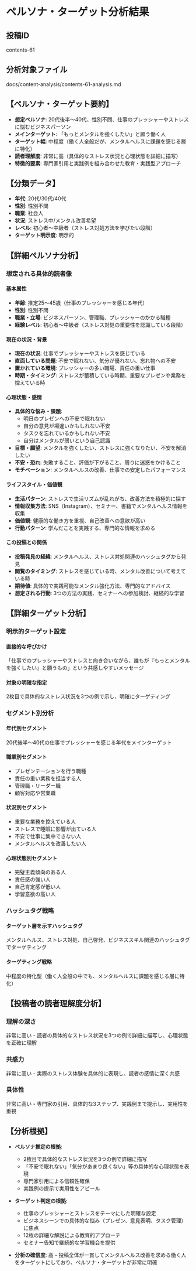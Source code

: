 # ペルソナ・ターゲット分析結果

## 投稿ID
contents-61

## 分析対象ファイル
docs/content-analysis/contents-61-analysis.md

## 【ペルソナ・ターゲット要約】
- **想定ペルソナ**: 20代後半〜40代、性別不問、仕事のプレッシャーやストレスに悩むビジネスパーソン
- **メインターゲット**: 「もっとメンタルを強くしたい」と願う働く人
- **ターゲット幅**: 中程度（働く人全般だが、メンタルヘルスに課題を感じる層に特化）
- **読者理解度**: 非常に高（具体的なストレス状況と心理状態を詳細に描写）
- **特徴的要素**: 専門家引用と実践例を組み合わせた教育・実践型アプローチ

## 【分類データ】
- **年代**: 20代/30代/40代
- **性別**: 性別不問
- **職業**: 社会人
- **状況**: ストレス中/メンタル改善希望
- **レベル**: 初心者〜中級者（ストレス対処方法を学びたい段階）
- **ターゲット明示度**: 明示的

## 【詳細ペルソナ分析】

### 想定される具体的読者像
#### 基本属性
- **年齢**: 推定25〜45歳（仕事のプレッシャーを感じる年代）
- **性別**: 性別不問
- **職業・立場**: ビジネスパーソン、管理職、プレッシャーのかかる職種
- **経験レベル**: 初心者〜中級者（ストレス対処の重要性を認識している段階）

#### 現在の状況・背景
- **現在の状況**: 仕事でプレッシャーやストレスを感じている
- **直面している問題**: 不安で眠れない、気分が優れない、忘れ物への不安
- **置かれている環境**: プレッシャーの多い職場、責任の重い仕事
- **時期・タイミング**: ストレスが蓄積している時期、重要なプレゼンや業務を控えている時

#### 心理状態・感情
- **具体的な悩み・課題**: 
  - 明日のプレゼンへの不安で眠れない
  - 自分の意見が場違いかもしれない不安
  - タスクを忘れているかもしれない不安
  - 自分はメンタルが弱いという自己認識
- **目標・願望**: メンタルを強くしたい、ストレスに強くなりたい、不安を解消したい
- **不安・恐れ**: 失敗すること、評価が下がること、周りに迷惑をかけること
- **モチベーション**: メンタルヘルスの改善、仕事での安定したパフォーマンス

#### ライフスタイル・価値観
- **生活パターン**: ストレスで生活リズムが乱れがち、改善方法を積極的に探す
- **情報収集方法**: SNS（Instagram）、セミナー、書籍でメンタルヘルス情報を収集
- **価値観**: 健康的な働き方を重視、自己改善への意欲が高い
- **行動パターン**: 学んだことを実践する、専門的な情報を求める

#### この投稿との関係
- **投稿発見の経緯**: メンタルヘルス、ストレス対処関連のハッシュタグから発見
- **閲覧のタイミング**: ストレスを感じている時、メンタル改善について考えている時
- **期待値**: 具体的で実践可能なメンタル強化方法、専門的なアドバイス
- **想定される行動**: 3つの方法の実践、セミナーへの参加検討、継続的な学習

## 【詳細ターゲット分析】

### 明示的ターゲット設定
#### 直接的な呼びかけ
「仕事でのプレッシャーやストレスと向き合いながら、誰もが『もっとメンタルを強くしたい』と願うもの」という共感しやすいメッセージ

#### 対象の明確な指定
2枚目で具体的なストレス状況を3つの例で示し、明確にターゲティング

### セグメント別分析
#### 年代別セグメント
20代後半〜40代の仕事でプレッシャーを感じる年代をメインターゲット

#### 職業別セグメント
- プレゼンテーションを行う職種
- 責任の重い業務を担当する人
- 管理職・リーダー職
- 顧客対応や営業職

#### 状況別セグメント
- 重要な業務を控えている人
- ストレスで睡眠に影響が出ている人
- 不安で仕事に集中できない人
- メンタルヘルスを改善したい人

#### 心理状態別セグメント
- 完璧主義傾向のある人
- 責任感の強い人
- 自己肯定感が低い人
- 学習意欲の高い人

### ハッシュタグ戦略
#### ターゲット層を示すハッシュタグ
メンタルヘルス、ストレス対処、自己啓発、ビジネススキル関連のハッシュタグでターゲティング

#### ターゲティング戦略
中程度の特化型（働く人全般の中でも、メンタルヘルスに課題を感じる層に特化）

## 【投稿者の読者理解度分析】
### 理解の深さ
非常に高い - 読者の具体的なストレス状況を3つの例で詳細に描写し、心理状態を正確に理解

### 共感力
非常に高い - 実際のストレス体験を具体的に表現し、読者の感情に深く共感

### 具体性
非常に高い - 専門家の引用、具体的な3ステップ、実践例まで提示し、実用性を重視

## 【分析根拠】
- **ペルソナ推定の根拠**: 
  - 2枚目で具体的なストレス状況を3つの例で詳細に描写
  - 「不安で眠れない」「気分があまり良くない」等の具体的な心理状態を表現
  - 専門家引用による信頼性確保
  - 実践例の提示で実用性をアピール

- **ターゲット判定の根拠**: 
  - 仕事のプレッシャーとストレスをテーマにした明確な設定
  - ビジネスシーンでの具体的な悩み（プレゼン、意見表明、タスク管理）に焦点
  - 12枚の詳細な解説による教育的アプローチ
  - セミナー告知で継続的な学習機会を提供

- **分析の確信度**: 高 - 投稿全体が一貫してメンタルヘルス改善を求める働く人をターゲットにしており、ペルソナ・ターゲットが非常に明確